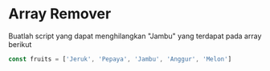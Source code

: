# Array Remover

Buatlah script yang dapat menghilangkan "Jambu" yang terdapat pada array berikut

```js
const fruits = ['Jeruk', 'Pepaya', 'Jambu', 'Anggur', 'Melon']
```
